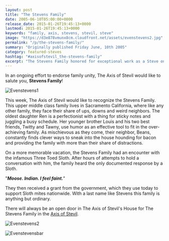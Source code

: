 ```yaml
---
layout: post
title: "The Stevens Family"
date: 2005-06-10T05:00:00+0000
release_date: 2015-01-26T19:45:13+0000
lastmod: 2015-01-26T19:45:13+0000
keywords: "family, axis, stevens, stevil, steve"
image: "https://d3e878vmunx8cm.cloudfront.net/assets/evenstevens2.jpg"
permalink: "/p/the-stevens-family/"
summary: "Originally published Friday June, 10th 2005"
category: featured-steves
hashtag: "#axisofstevil_the-stevens-family"
excerpt: "The Stevens Family honored for exceptional work as a Steve on Friday June, 10th 2005"
---
```


[id_1]: https://d3e878vmunx8cm.cloudfront.net/assets/evenstevens2.jpg "Evenstevens1"[id_2]: https://d3e878vmunx8cm.cloudfront.net/assets/evenstevens1.jpg "Evenstevens2"[id_3]: https://d3e878vmunx8cm.cloudfront.net/assets/evenstevensmural.jpg "Evenstevensbar"

In an ongoing effort to endorse family unity, The Axis of Stevil would like to salute you, **Stevens Family**!

![Evenstevens1][id_1]

This week, The Axis of Stevil would like to recognize the Stevens Family. This upper middle class family lives in Sacramento California, where like any other family, they face their share of ups, downs and weird neighbors. The oldest daughter Ren is a perfectionist with a thing for sticky notes and juggling a busy schedule. Her younger brother Louis and his two best friends, Twitty and Tawny, use humor as an effective tool to fit in the over-achieving family. As mischievous as they come, their neighbor, Beans, constantly finds clever ways to sneak into the house hounding for bacon and providing the family with more than their share of distractions.

On a more memorable vacation, the Stevens Family had an encounter with the infamous Three Toed Sloth. After hours of attempts to hold a conversation with him, the family heard the only documented response by a Sloth.

"***Moose. Indian. I feel faint.***"

They then received a grant from the government, which they use today to support Sloth mites nationwide. With a last name like Stevens this family is anything but ordinary.

There will always be an open door in The Axis of Stevil's House for The Stevens Family in the [Axis of Stevil](/ "Axis of Stevil").

![Evenstevens2][id_2]

![Evenstevensbar][id_3]
